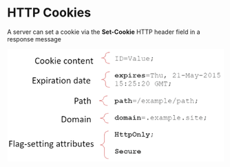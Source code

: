 # HTTP Cookies

A server can set a cookie via the **Set-Cookie** HTTP header field in a response message

![Cookies Format](<../../../../.gitbook/assets/image (3) (1) (1) (1) (1) (1).png>)

